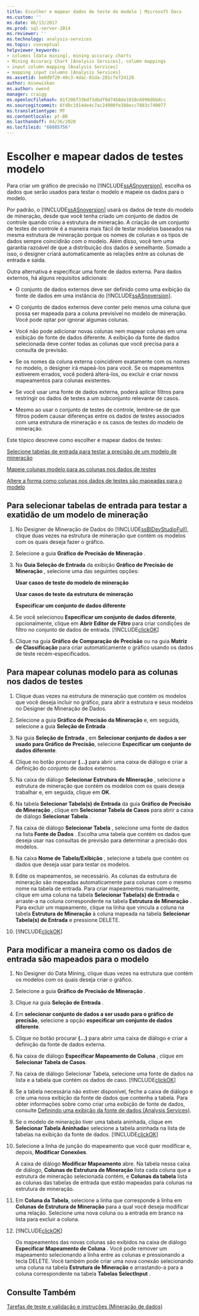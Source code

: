 ```yaml
---
title: Escolher e mapear dados de teste de modelo | Microsoft Docs
ms.custom: ''
ms.date: 06/13/2017
ms.prod: sql-server-2014
ms.reviewer: ''
ms.technology: analysis-services
ms.topic: conceptual
helpviewer_keywords:
- columns [data mining], mining accuracy charts
- Mining Accuracy Chart [Analysis Services], column mappings
- input column mapping [Analysis Services]
- mapping input columns [Analysis Services]
ms.assetid: be0d9f20-40c3-4dac-81da-281cfe724126
author: minewiskan
ms.author: owend
manager: craigg
ms.openlocfilehash: 81f206f33bdf3dbdf9d74b8de1010c6998d6bdcc
ms.sourcegitcommit: 6fd8c1914de4c7ac24900fe388ecc7883c740077
ms.translationtype: MT
ms.contentlocale: pt-BR
ms.lasthandoff: 04/26/2020
ms.locfileid: "66085756"
---
```

# <a name="choose-and-map-model-testing-data"></a>Escolher e mapear dados de testes modelo
  Para criar um gráfico de precisão no [!INCLUDE[ssASnoversion](../../includes/ssasnoversion-md.md)], escolha os dados que serão usados para testar o modelo e mapeie os dados para o modelo.  
  
 Por padrão, o [!INCLUDE[ssASnoversion](../../includes/ssasnoversion-md.md)] usará os dados de teste do modelo de mineração, desde que você tenha criado um conjunto de dados de controle quando criou a estrutura de mineração. A criação de um conjunto de testes de controle é a maneira mais fácil de testar modelos baseados na mesma estrutura de mineração porque os nomes de colunas e os tipos de dados sempre coincidirão com o modelo. Além disso, você tem uma garantia razoável de que a distribuição dos dados é semelhante. Somado a isso, o designer criará automaticamente as relações entre as colunas de entrada e saída.  
  
 Outra alternativa é especificar uma fonte de dados externa. Para dados externos, há alguns requisitos adicionais:  
  
-   O conjunto de dados externos deve ser definido como uma exibição da fonte de dados em uma instância do [!INCLUDE[ssASnoversion](../../includes/ssasnoversion-md.md)].  
  
-   O conjunto de dados externos deve conter pelo menos uma coluna que possa ser mapeada para a coluna previsível no modelo de mineração. Você pode optar por ignorar algumas colunas.  
  
-   Você não pode adicionar novas colunas nem mapear colunas em uma exibição de fonte de dados diferente. A exibição da fonte de dados selecionada deve conter todas as colunas que você precisa para a consulta de previsão.  
  
-   Se os nomes da coluna externa coincidirem exatamente com os nomes no modelo, o designer irá mapeá-los para você. Se os mapeamentos estiverem errados, você poderá alterá-los, ou excluir e criar novos mapeamentos para colunas existentes.  
  
-   Se você usar uma fonte de dados externa, poderá aplicar filtros para restringir os dados de testes a um subconjunto relevante de casos.  
  
-   Mesmo ao usar o conjunto de testes de controle, lembre-se de que filtros podem causar diferenças entre os dados de testes associados com uma estrutura de mineração e os casos de testes do modelo de mineração.  
  
 Este tópico descreve como escolher e mapear dados de testes:  
  
 [Selecione tabelas de entrada para testar a precisão de um modelo de mineração](#bkmk_SelectInputs)  
  
 [Mapeie colunas modelo para as colunas nos dados de testes](#bkmk_MapColumns)  
  
 [Altere a forma como colunas nos dados de testes são mapeadas para o modelo](#bkmk_ChangeMappings)  
  
##  <a name="to-select-input-tables-to-test-the-accuracy-of-a-mining-model"></a><a name="bkmk_SelectInputs"></a> Para selecionar tabelas de entrada para testar a exatidão de um modelo de mineração  
  
1.  No Designer de Mineração de Dados do [!INCLUDE[ssBIDevStudioFull](../../includes/ssbidevstudiofull-md.md)], clique duas vezes na estrutura de mineração que contém os modelos com os quais deseja fazer o gráfico.  
  
2.  Selecione a guia **Gráfico de Precisão de Mineração** .  
  
3.  Na **Guia Seleção de Entrada** da exibição **Gráfico de Precisão de Mineração** , selecione uma das seguintes opções:  
  
     **Usar casos de teste do modelo de mineração**  
  
     **Usar casos de teste da estrutura de mineração**  
  
     **Especificar um conjunto de dados diferente**  
  
4.  Se você selecionou **Especificar um conjunto de dados diferente**, opcionalmente, clique em **Abrir Editor de Filtro** para criar condições de filtro no conjunto de dados de entrada. [!INCLUDE[clickOK](../../includes/clickok-md.md)]  
  
5.  Clique na guia **Gráfico de Comparação de Precisão** ou na guia **Matriz de Classificação** para criar automaticamente o gráfico usando os dados de teste recém-especificados.  
  
##  <a name="to-map-model-columns-to-the-columns-in-the-testing-data"></a><a name="bkmk_MapColumns"></a> Para mapear colunas modelo para as colunas nos dados de testes  
  
1.  Clique duas vezes na estrutura de mineração que contém os modelos que você deseja incluir no gráfico, para abrir a estrutura e seus modelos no Designer de Mineração de Dados.  
  
2.  Selecione a guia **Gráfico de Precisão da Mineração** e, em seguida, selecione a guia **Seleção de Entrada** .  
  
3.  Na guia **Seleção de Entrada** , em **Selecionar conjunto de dados a ser usado para Gráfico de Precisão**, selecione **Especificar um conjunto de dados diferente**.  
  
4.  Clique no botão procurar **(...)** para abrir uma caixa de diálogo e criar a definição do conjunto de dados externos.  
  
5.  Na caixa de diálogo **Selecionar Estrutura de Mineração** , selecione a estrutura de mineração que contém os modelos com os quais deseja trabalhar e, em seguida, clique em **OK**.  
  
6.  Na tabela **Selecionar Tabela(s) de Entrada** da guia **Gráfico de Precisão de Mineração** , clique em **Selecionar Tabela de Casos** para abrir a caixa de diálogo **Selecionar Tabela** .  
  
7.  Na caixa de diálogo **Selecionar Tabela** , selecione uma fonte de dados na lista **Fonte de Dados** . Escolha uma tabela que contém os dados que deseja usar nas consultas de previsão para determinar a precisão dos modelos.  
  
8.  Na caixa **Nome de Tabela/Exibição** , selecione a tabela que contém os dados que deseja usar para testar os modelos.  
  
9. Edite os mapeamentos, se necessário. As colunas da estrutura de mineração são mapeadas automaticamente para colunas com o mesmo nome na tabela de entrada. Para criar mapeamentos manualmente, clique em uma coluna na tabela **Selecionar Tabela(s) de Entrada** e arraste-a na coluna correspondente na tabela **Estrutura de Mineração** . Para excluir um mapeamento, clique na linha que vincula a coluna na tabela **Estrutura de Mineração** à coluna mapeada na tabela **Selecionar Tabela(s) de Entrada** e pressione DELETE.  
  
10. [!INCLUDE[clickOK](../../includes/clickok-md.md)]  
  
##  <a name="to-modify-the-way-input-data-is-mapped-to-the-model"></a><a name="bkmk_ChangeMappings"></a>Para modificar a maneira como os dados de entrada são mapeados para o modelo  
  
1.  No Designer do Data Mining, clique duas vezes na estrutura que contém os modelos com os quais deseja criar o gráfico.  
  
2.  Selecione a guia **Gráfico de Precisão de Mineração** .  
  
3.  Clique na guia **Seleção de Entrada** .  
  
4.  Em **selecionar conjunto de dados a ser usado para o gráfico de precisão**, selecione a opção **especificar um conjunto de dados diferente**.  
  
5.  Clique no botão procurar **(...)** para abrir uma caixa de diálogo e criar a definição da fonte de dados externa.  
  
6.  Na caixa de diálogo **Especificar Mapeamento de Coluna** , clique em **Selecionar Tabela de Casos**.  
  
7.  Na caixa de diálogo Selecionar Tabela, selecione uma fonte de dados na lista e a tabela que contém os dados de caso. [!INCLUDE[clickOK](../../includes/clickok-md.md)]  
  
8.  Se a tabela necessária não estiver disponível, feche a caixa de diálogo e crie uma nova exibição da fonte de dados que contenha a tabela. Para obter informações sobre como criar uma exibição de fonte de dados, consulte [Definindo uma exibição da fonte de dados &#40;Analysis Services&#41;](../multidimensional-models/defining-a-data-source-view-analysis-services.md).  
  
9. Se o modelo de mineração tiver uma tabela aninhada, clique em **Selecionar Tabela Aninhada**e selecione a tabela aninhada na lista de tabelas na exibição da fonte de dados. [!INCLUDE[clickOK](../../includes/clickok-md.md)]  
  
10. Selecione a linha de junção do mapeamento que você quer modificar e, depois, **Modificar Conexões**.  
  
     A caixa de diálogo **Modificar Mapeamento** abre. Na tabela nessa caixa de diálogo, **Colunas de Estrutura de Mineração** lista cada coluna que a estrutura de mineração selecionada contém, e **Colunas da tabela** lista as colunas das tabelas de entrada que estão mapeadas para colunas na estrutura de mineração.  
  
11. Em **Coluna da Tabela**, selecione a linha que corresponde à linha em **Colunas de Estrutura de Mineração** para a qual você deseja modificar uma relação. Selecione uma nova coluna ou a entrada em branco na lista para excluir a coluna.  
  
12. [!INCLUDE[clickOK](../../includes/clickok-md.md)]  
  
     Os mapeamentos das novas colunas são exibidos na caixa de diálogo **Especificar Mapeamento de Coluna** . Você pode remover um mapeamento selecionando a linha entre as colunas e pressionando a tecla DELETE. Você também pode criar uma nova conexão selecionando uma coluna na tabela **Estrutura de Mineração** e arrastando-a para a coluna correspondente na tabela **Tabelas SelectInput** .  
  
## <a name="see-also"></a>Consulte Também  
 [Tarefas de teste e validação e instruções &#40;Mineração de dados&#41;](testing-and-validation-tasks-and-how-tos-data-mining.md)  
  
  
